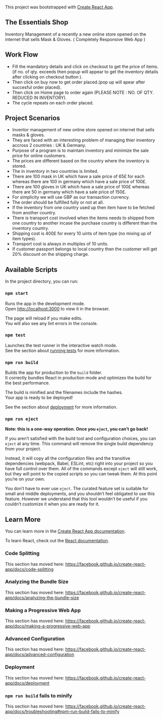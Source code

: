 This project was bootstrapped with [Create React App](https://github.com/facebook/create-react-app).

## The Essentials Shop 

Inventory Management of a recently a new online store opened on the internet that sells Mask & Gloves.
( Completely Responsive Web App )

## Work Flow

- Fill the mandatory details and click on checkout to get the price of items.
 (if no. of qty. exceeds then popup will appear to get the inventory details after clicking on checkout button ).
- Then click on buy now to get order placed.(pop up will apear after succesful order placed).
- Then click on Home page to order again (PLEASE NOTE : NO. OF QTY. REDUCED IN INVENTORY).
- The cycle repeats on each order placed.

## Project Scenarios

- Inventor management of new online store opened on internet that sells masks & gloves.
- They are faced with an interesting problem of managing thier inventory accross 2 countries : UK & Germany.
- Purpose of a program is to maintain inventory and minimize the sale price for online customers.
- The prices are different based on the country where the inventory  is stored.
- The in inventory in two countries is limited.
- There are 100 mask in UK which have a sale price of 65£ for each whereas there are 100 in germany which have a sale price of 100£.
- There are 100 gloves in UK which have a sale price of 100£ whereas there are 50 in germany which have a sale price of 150£.
- For simplicity we will use GBP as our transaction currency.
- The order should be fulfilled fully or not at all.
- If the inventory from one country used up then item have to be fetched from another country.
- There is transport cost involved when the items needs to shipped from one country to another incase the purchase country is different than the inventory country.
- Shipping cost is 400£ for every 10 uints of item type (no mixing up of item types).
- Transport cost is always in multiples of 10 units.
- If customer passport belongs to local country then the customer will get 20% discount on the shipping charge.
 

## Available Scripts

In the project directory, you can run:

### `npm start`

Runs the app in the development mode.<br />
Open [http://localhost:3000](http://localhost:3000) to view it in the browser.

The page will reload if you make edits.<br />
You will also see any lint errors in the console.

### `npm test`

Launches the test runner in the interactive watch mode.<br />
See the section about [running tests](https://facebook.github.io/create-react-app/docs/running-tests) for more information.

### `npm run build`

Builds the app for production to the `build` folder.<br />
It correctly bundles React in production mode and optimizes the build for the best performance.

The build is minified and the filenames include the hashes.<br />
Your app is ready to be deployed!

See the section about [deployment](https://facebook.github.io/create-react-app/docs/deployment) for more information.

### `npm run eject`

**Note: this is a one-way operation. Once you `eject`, you can’t go back!**

If you aren’t satisfied with the build tool and configuration choices, you can `eject` at any time. This command will remove the single build dependency from your project.

Instead, it will copy all the configuration files and the transitive dependencies (webpack, Babel, ESLint, etc) right into your project so you have full control over them. All of the commands except `eject` will still work, but they will point to the copied scripts so you can tweak them. At this point you’re on your own.

You don’t have to ever use `eject`. The curated feature set is suitable for small and middle deployments, and you shouldn’t feel obligated to use this feature. However we understand that this tool wouldn’t be useful if you couldn’t customize it when you are ready for it.

## Learn More

You can learn more in the [Create React App documentation](https://facebook.github.io/create-react-app/docs/getting-started).

To learn React, check out the [React documentation](https://reactjs.org/).

### Code Splitting

This section has moved here: https://facebook.github.io/create-react-app/docs/code-splitting

### Analyzing the Bundle Size

This section has moved here: https://facebook.github.io/create-react-app/docs/analyzing-the-bundle-size

### Making a Progressive Web App

This section has moved here: https://facebook.github.io/create-react-app/docs/making-a-progressive-web-app

### Advanced Configuration

This section has moved here: https://facebook.github.io/create-react-app/docs/advanced-configuration

### Deployment

This section has moved here: https://facebook.github.io/create-react-app/docs/deployment

### `npm run build` fails to minify

This section has moved here: https://facebook.github.io/create-react-app/docs/troubleshooting#npm-run-build-fails-to-minify
